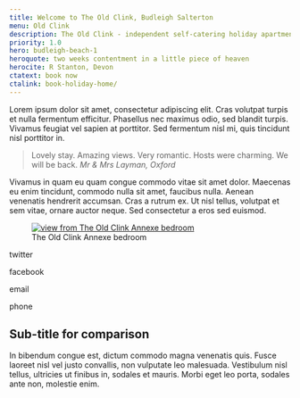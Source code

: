 ```yaml
---
title: Welcome to The Old Clink, Budleigh Salterton
menu: Old Clink
description: The Old Clink - independent self-catering holiday apartments in Budleigh Salterton, East Devon, UK.
priority: 1.0
hero: budleigh-beach-1
heroquote: two weeks contentment in a little piece of heaven
herocite: R Stanton, Devon
ctatext: book now
ctalink: book-holiday-home/
---
```


Lorem ipsum dolor sit amet, consectetur adipiscing elit. Cras volutpat turpis et nulla fermentum efficitur. Phasellus nec maximus odio, sed blandit turpis. Vivamus feugiat vel sapien at porttitor. Sed fermentum nisl mi, quis tincidunt nisl porttitor in.

> Lovely stay. Amazing views. Very romantic. Hosts were charming. We will be back.
<cite>Mr &amp; Mrs Layman, Oxford</cite>

Vivamus in quam eu quam congue commodo vitae sit amet dolor. Maecenas eu enim tincidunt, commodo nulla sit amet, faucibus nulla. Aenean venenatis hendrerit accumsan. Cras a rutrum ex. Ut nisl tellus, volutpat et sem vitae, ornare auctor neque. Sed consectetur a eros sed euismod.

<figure>

  <a href="[root]images/annexe-bedroom-1.jpg" class="progressive replace">
    <img src="[root]images/preview/annexe-bedroom-1.jpg" alt="view from The Old Clink Annexe bedroom" class="preview" />
  </a>

  <figcaption>The Old Clink Annexe bedroom</figcaption>

</figure>

<p class="icon twitter">twitter</p>

<p class="icon facebook">facebook</p>

<p class="icon email">email</p>

<p class="icon phone">phone</p>

## Sub-title for comparison

In bibendum congue est, dictum commodo magna venenatis quis. Fusce laoreet nisl vel justo convallis, non vulputate leo malesuada. Vestibulum nisl tellus, ultricies ut finibus in, sodales et mauris. Morbi eget leo porta, sodales ante non, molestie enim.
